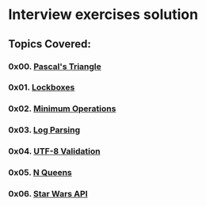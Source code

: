 # Interview exercises solution

## Topics Covered:

### 0x00. [Pascal's Triangle](https://github.com/Juli868/alx-interview/tree/master/0x00-pascal_triangle)

### 0x01. [Lockboxes](https://github.com/Juli868/alx-interview/tree/master/0x01-lockboxes)

### 0x02. [Minimum Operations](https://github.com/Juli868/alx-interview/tree/master/0x02-minimum_operations)

### 0x03. [Log Parsing](https://github.com/Juli868/alx-interview/tree/master/0x03-log_parsing)

### 0x04. [UTF-8 Validation](https://github.com/Juli868/alx-interview/tree/master/0x04-utf8_validation)

### 0x05. [N Queens](https://github.com/Juli868/alx-interview/tree/master/0x05-nqueens)
### 0x06. [Star Wars API]()
